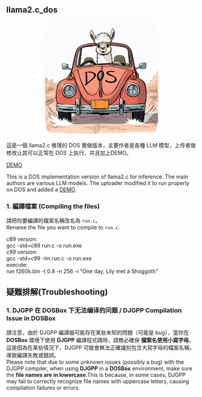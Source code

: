 ## llama2.c_dos
<p align="center">
  <img src="assets/llama_dos.webp " width="300" height="300" alt="Cute Llama">
</p>
這是一個 llama2.c 推理的 DOS 實做版本，主要作者是各種 LLM 模型，上传者做修改让其可以正常在 DOS 上执行，并且加上DEMO。

[DEMO](https://yl01inve.github.io/test001/demo/)

This is a DOS implementation version of llama2.c for inference. The main authors are various LLM models. The uploader modified it to run properly on DOS and added a [DEMO](https://yl01inve.github.io/test001/demo/).
### 1. 編譯檔案 (Compiling the files)
請把你要編譯的檔案名稱改名為 `run.c`。  
Rename the file you want to compile to `run.c`.

c89 version:   
gcc -std=c89 run.c -o run.exe   
c99 version:    
gcc -std=c99 -lm run.c -o run.exe   
execute:   
run f260k.bin -t 0.8 -n 256 -i "One day, Lily met a Shoggoth"    


## 疑難排解(Troubleshooting)
### 1. DJGPP 在 DOSBox 下无法编译的问题 / DJGPP Compilation Issue in DOSBox
請注意，由於 DJGPP 編譯器可能存在某些未知的問題（可能是 bug），當你在 **DOSBox** 環境下使用 **DJGPP** 編譯程式碼時，請務必確保 **檔案名使用小寫字母**。  這是因為在某些情況下，DJGPP 可能會無法正確識別包含大寫字母的檔案名稱，導致編譯失敗或錯誤。  
Please note that due to some unknown issues (possibly a bug) with the DJGPP compiler, when using **DJGPP** in a **DOSBox** environment, make sure the **file names are in lowercase**.This is because, in some cases, DJGPP may fail to correctly recognize file names with uppercase letters, causing compilation failures or errors.
